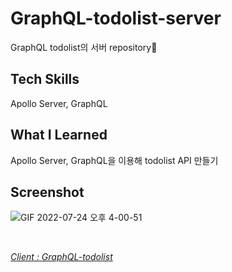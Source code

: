 # GraphQL-todolist-server

GraphQL todolist의 서버 repository🎃

## Tech Skills
Apollo Server, GraphQL

## What I Learned
Apollo Server, GraphQL을 이용해 todolist API 만들기

## Screenshot

![GIF 2022-07-24 오후 4-00-51](https://user-images.githubusercontent.com/97326130/180636350-5ebb8de8-0a4a-4d99-b54b-f3154c369d40.gif)

<br>

*[Client : GraphQL-todolist](https://github.com/root-zero-o/GraphQL-todolist)*

